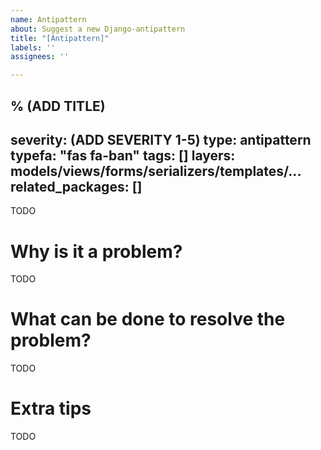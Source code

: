 ```yaml
---
name: Antipattern
about: Suggest a new Django-antipattern
title: "[Antipattern]"
labels: ''
assignees: ''

---
```


% (ADD TITLE)
---
severity: (ADD SEVERITY 1-5)
type: antipattern
typefa: "fas fa-ban"
tags: []
layers: models/views/forms/serializers/templates/...
related_packages: []
---

TODO

# Why is it a problem?

TODO

# What can be done to resolve the problem?

TODO

# Extra tips

TODO
